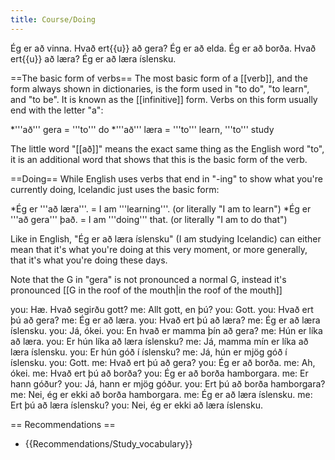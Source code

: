```yaml
---
title: Course/Doing
---
```

<vocabulary>
Ég er að vinna.
Hvað ert{{u}} að gera?
Ég er að elda.
Ég er að borða.
Hvað ert{{u}} að læra?
Ég er að læra íslensku.
</vocabulary>

==The basic form of verbs==
The most basic form of a [[verb]], and the form always shown in dictionaries, is the form used in "to do", "to learn", and "to be". It is known as the [[infinitive]] form. Verbs on this form usually end with the letter "a":

*'''að''' gera = '''to''' do
*'''að''' læra = '''to''' learn, '''to''' study

The little word "[[að]]" means the exact same thing as the English word "to", it is an additional word that shows that this is the basic form of the verb.

==Doing==
While English uses verbs that end in "-ing" to show what you're currently doing, Icelandic just uses the basic form:

*Ég er '''að læra'''. = I am '''learning'''. (or literally "I am to learn")
*Ég er '''að gera''' það. = I am '''doing''' that. (or literally "I am to do that")

Like in English, "Ég er að læra íslensku" (I am studying Icelandic) can either mean that it's what you're doing at this very moment, or more generally, that it's what you're doing these days.

Note that the G in "gera" is not pronounced a normal G, instead it's pronounced [[G in the roof of the mouth|in the roof of the mouth]] <Audio src="7M7w.mp3" inline/>, similar to the sound in the English word "''s'''k'''ew''". It's not pronounced by closing your throat, instead it's pronounced with the backwards part of your tongue touching the roof of your mouth. This sound appears when a hard G sound is followed by letters such as "e" or "i" and a few others. Pronouncing this sound is easier if you imagine that the word "gera" is written as "g'''y'''era".

<Conversation>
you: Hæ. Hvað segirðu gott?
me: Allt gott, en þú?
you: Gott.
you: Hvað ert þú að gera?
me: Ég er að læra.
you: Hvað ert þú að læra?
me: Ég er að læra íslensku.
you: Já, ókei.
you: En hvað er mamma þín að gera?
me: Hún er líka að læra.
you: Er hún líka að læra íslensku?
me: Já, mamma mín er líka að læra íslensku.
you: Er hún góð í íslensku?
me: Já, hún er mjög góð í íslensku.
you: Gott.
me: Hvað ert þú að gera?
you: Ég er að borða.
me: Ah, ókei.
me: Hvað ert þú að borða?
you: Ég er að borða hamborgara.
me: Er hann góður?
you: Já, hann er mjög góður.
you: Ert þú að borða hamborgara?
me: Nei, ég er ekki að borða hamborgara.
me: Ég er að læra íslensku.
me: Ert þú að læra íslensku?
you: Nei, ég er ekki að læra íslensku.
</Conversation>

== Recommendations ==

* {{Recommendations/Study_vocabulary}}
